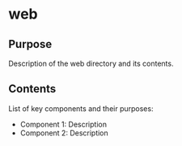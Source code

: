 # web

## Purpose
Description of the web directory and its contents.

## Contents
List of key components and their purposes:
- Component 1: Description
- Component 2: Description
